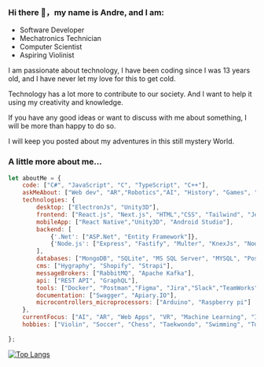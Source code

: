 ### Hi there 👋，my name is Andre, and I am:

- Software Developer
- Mechatronics Technician
- Computer Scientist
- Aspiring Violinist

I am passionate about technology, I have been coding since I was 13 years old, and I have never let my love for this to get cold.

Technology has a lot more to contribute to our society. And I want to help it using my creativity and knowledge. 

If you have any good ideas or want to discuss with me about something, I will be more than happy to do so.

I will keep you posted about my adventures in this still mystery World. 

###  A little more about me...  

```javascript
let aboutMe = {
    code: ["C#", "JavaScript", "C", "TypeScript", "C++"],
    askMeAbout: ["Web dev", "AR","Robotics","AI", "History", "Games", "Arts"],
    technologies: {
        desktop: ["ElectronJs", "Unity3D"],
        frontend: ["React.js", "Next.js", "HTML","CSS", "Tailwind", "Jest"],
        mobileApp: ["React Native","Unity3D", "Android Studio"],
        backend: [
            {'.Net': ["ASP.Net", "Entity Framework"]},
            {'Node.js': ["Express", "Fastify", "Multer", "KnexJs", "Node-red", "Prisma IO", "Typeorm", "NestJs", "Jest", "Docker"]}
        ],
        databases: ["MongoDB", "SQLite", "MS SQL Server", "MYSQL", "Postgresql"],
        cms: ["Hygraphy", "Shopify", "Strapi"],
        messageBrokers: ["RabbitMQ", "Apache Kafka"],
        api: ["REST API", "GraphQL"],
        tools: ["Docker", "Postman","Figma", "Jira","Slack","TeamWorks", "VsCode", "Photoshop", "CoreDraw"],
        documentation: ["Swagger", "Apiary.IO"],
        microcontrollers_microprocessors: ["Arduino", "Raspberry pi"]
    },
    currentFocus: ["AI", "AR", "Web Apps", "VR", "Machine Learning", "IoT", "Robots"],
    hobbies: ["Violin", "Soccer", "Chess", "Taekwondo", "Swimming", "Tutoring"]
    
};
```


[![Top Langs](https://github-readme-stats.zohan.tech/api/top-langs/?username=Andre2553&layout=compact&theme=merko)](https://github.com/anuraghazra/github-readme-stats)


